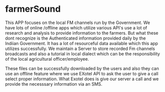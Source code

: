 # farmerSound
This APP focuses on the local FM channels run by the Government.
We have lots of online /offline apps which utilize various API's use a lot of research and analysis to provide information to the farmers.
But what these dont recognize is the Authenticated information provided daily by the Indiian Government.
It  has a lot of resourceful data available which this app utilizes successfully.
We maintain a Server to store recorded Fm channels broadcasts and also a tutorial in local dialect which can be the responsibility of the local agricultural officer/employee.

These files can be successfully downloaded by the users and also they can use an offline feature where we use EXotel API to ask the user to give a call select proper information.
What Exotel does is give our server a call and we provide the necesssary information via an SMS.
